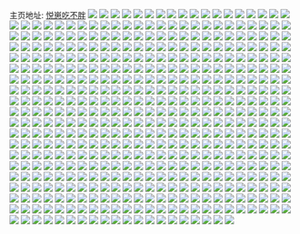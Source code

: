 主页地址: [悦崽吃不胖](https://weibo.com/u/7288849704) 
![](https://wx4.sinaimg.cn/mw2000/007XhgM0ly1h9pz3urnb5j30zo1bkn9m.jpg) 
![](https://wx4.sinaimg.cn/mw2000/007XhgM0ly1h9pz3sykd2j30sg0lcdks.jpg) 
![](https://wx4.sinaimg.cn/mw2000/007XhgM0ly1h9pz3tvth6j30zo1bkap4.jpg) 
![](https://wx4.sinaimg.cn/mw2000/007XhgM0ly1h9pz3vgelzj30zo1bkal0.jpg) 
![](https://wx4.sinaimg.cn/mw2000/007XhgM0ly1h9pz3wk4cej31qb2b3x6p.jpg) 
![](https://wx4.sinaimg.cn/mw2000/007XhgM0gy1h9nkhhn1vnj32c03401l1.jpg) 
![](https://wx4.sinaimg.cn/mw2000/007XhgM0gy1h9nkhkyqdcj31kp24nqv5.jpg) 
![](https://wx4.sinaimg.cn/mw2000/007XhgM0gy1h9nkhnbcz5j31kv280hdt.jpg) 
![](https://wx4.sinaimg.cn/mw2000/007XhgM0gy1h9nkh6hd22j31bd1r5b29.jpg) 
![](https://wx4.sinaimg.cn/mw2000/007XhgM0ly1h9mavjjorej30xj18p15u.jpg) 
![](https://wx4.sinaimg.cn/mw2000/007XhgM0ly1h9mavm7lvlj32c0340u0y.jpg) 
![](https://wx4.sinaimg.cn/mw2000/007XhgM0ly1h9mavmuifzj30gg0z4gsj.jpg) 
![](https://wx4.sinaimg.cn/mw2000/007XhgM0ly1h9mavnnr5zj31bk0zo7jh.jpg) 
![](https://wx4.sinaimg.cn/mw2000/007XhgM0ly1h92g6gpwu1j32c0340x6r.jpg) 
![](https://wx4.sinaimg.cn/mw2000/007XhgM0ly1h92c48hyl7j30u013n15k.jpg) 
![](https://wx4.sinaimg.cn/mw2000/007XhgM0ly1h92c46ezb4j30u0140qbr.jpg) 
![](https://wx4.sinaimg.cn/mw2000/007XhgM0ly1h92c4adfeaj30u013zwny.jpg) 
![](https://wx4.sinaimg.cn/mw2000/007XhgM0ly1h8ukuqy5itj30zo1bktlo.jpg) 
![](https://wx4.sinaimg.cn/mw2000/007XhgM0ly1h8ukuwhyhtj31vn2i7npe.jpg) 
![](https://wx4.sinaimg.cn/mw2000/007XhgM0ly1h8ukusqmzgj30zo1bkh2z.jpg) 
![](https://wx4.sinaimg.cn/mw2000/007XhgM0ly1h8ukuwu5h8j30k00zktfd.jpg) 
![](https://wx4.sinaimg.cn/mw2000/007XhgM0ly1h8ukuusnh8j32c0340e83.jpg) 
![](https://wx4.sinaimg.cn/mw2000/007XhgM0ly1h8ukurrrkjj30u01401at.jpg) 
![](https://wx4.sinaimg.cn/mw2000/007XhgM0ly1h8ukurbq04j30jb0ysqbz.jpg) 
![](https://wx4.sinaimg.cn/mw2000/007XhgM0ly1h8ukusbo44j30k00zkjyd.jpg) 
![](https://wx4.sinaimg.cn/mw2000/007XhgM0ly1h8ukuzfqk6j30k00zkdmj.jpg) 
![](https://wx4.sinaimg.cn/mw2000/007XhgM0ly1h8s4lukygqj30u01sxk29.jpg) 
![](https://wx4.sinaimg.cn/mw2000/007XhgM0ly1h8iq40uulpj30u00zeq9h.jpg) 
![](https://wx4.sinaimg.cn/mw2000/007XhgM0ly1h8iq42y7pcj30u0140ai7.jpg) 
![](https://wx4.sinaimg.cn/mw2000/007XhgM0ly1h8iq41zjuoj30u0140tfh.jpg) 
![](https://wx4.sinaimg.cn/mw2000/007XhgM0ly1h8iq418cyyj30u016qah5.jpg) 
![](https://wx4.sinaimg.cn/mw2000/007XhgM0ly1h8iq43kwf1j30u0140ah3.jpg) 
![](https://wx4.sinaimg.cn/mw2000/007XhgM0ly1h8iq44nakkj31400u0gua.jpg) 
![](https://wx4.sinaimg.cn/mw2000/007XhgM0ly1h8flhp1ev3j30u0140why.jpg) 
![](https://wx4.sinaimg.cn/mw2000/007XhgM0ly1h86c5cmqc9j32c02c01kz.jpg) 
![](https://wx4.sinaimg.cn/mw2000/007XhgM0ly1h86c2cklx8j32c02c0hdu.jpg) 
![](https://wx4.sinaimg.cn/mw2000/007XhgM0ly1h86c5ekpsuj32c02c0kjm.jpg) 
![](https://wx4.sinaimg.cn/mw2000/007XhgM0ly1h86c5ih27xj32up251e83.jpg) 
![](https://wx4.sinaimg.cn/mw2000/007XhgM0ly1h86c5g0wwfj31hi1zce81.jpg) 
![](https://wx4.sinaimg.cn/mw2000/007XhgM0ly1h86c5bc0vzj32c0340hdt.jpg) 
![](https://wx4.sinaimg.cn/mw2000/007XhgM0ly1h7v8xuqmwsj31ak1pzh92.jpg) 
![](https://wx4.sinaimg.cn/mw2000/007XhgM0ly1h7v8xu0z79j30zo256qv5.jpg) 
![](https://wx4.sinaimg.cn/mw2000/007XhgM0ly1h7v8xwb1u9j31jq22bkjl.jpg) 
![](https://wx4.sinaimg.cn/mw2000/007XhgM0ly1h7t8b8vqcaj30u00u0q89.jpg) 
![](https://wx4.sinaimg.cn/mw2000/007XhgM0ly1h7t8b97rnij30u00u0n2k.jpg) 
![](https://wx4.sinaimg.cn/mw2000/007XhgM0ly1h7s6tx1g8nj30zo1bbk4v.jpg) 
![](https://wx4.sinaimg.cn/mw2000/007XhgM0ly1h7s6u0htkfj31hi1zc4qp.jpg) 
![](https://wx4.sinaimg.cn/mw2000/007XhgM0ly1h7ostj3uq6j32be339hdv.jpg) 
![](https://wx4.sinaimg.cn/mw2000/007XhgM0ly1h7ostcum4aj32a335s4qs.jpg) 
![](https://wx4.sinaimg.cn/mw2000/007XhgM0ly1h7ost9kd30j32c032thdv.jpg) 
![](https://wx4.sinaimg.cn/mw2000/007XhgM0ly1h7ostmuz6sj30zo256e81.jpg) 
![](https://wx4.sinaimg.cn/mw2000/007XhgM0ly1h7ostg78fkj32c0351kjo.jpg) 
![](https://wx4.sinaimg.cn/mw2000/007XhgM0ly1h7ostp8m0lj324c2uwkjm.jpg) 
![](https://wx4.sinaimg.cn/mw2000/007XhgM0ly1h7ostqy6tqj31gh1xyb29.jpg) 
![](https://wx4.sinaimg.cn/mw2000/007XhgM0ly1h7ostrsxmfj31bk0zodtf.jpg) 
![](https://wx4.sinaimg.cn/mw2000/007XhgM0ly1h7gnhvr9exj30u0140jsb.jpg) 
![](https://wx4.sinaimg.cn/mw2000/007XhgM0ly1h7gnhvkszej30u01400z7.jpg) 
![](https://wx4.sinaimg.cn/mw2000/007XhgM0ly1h7gnhxd6n8j30u0140tbo.jpg) 
![](https://wx4.sinaimg.cn/mw2000/007XhgM0ly1h7gnhwf8noj30u0140wnu.jpg) 
![](https://wx4.sinaimg.cn/mw2000/007XhgM0ly1h7gnhvyuvpj30u0140q4m.jpg) 
![](https://wx4.sinaimg.cn/mw2000/007XhgM0ly1h7gnhwo300j30u0140gvf.jpg) 
![](https://wx4.sinaimg.cn/mw2000/007XhgM0ly1h7gnhvcl47j315g0u0wke.jpg) 
![](https://wx4.sinaimg.cn/mw2000/007XhgM0ly1h7ayod4uwvj32c0351gyl.jpg) 
![](https://wx4.sinaimg.cn/mw2000/007XhgM0ly1h7ayo6uaq1j31oc1pxhdu.jpg) 
![](https://wx4.sinaimg.cn/mw2000/007XhgM0ly1h7ayo9lj8yj32442thjw9.jpg) 
![](https://wx4.sinaimg.cn/mw2000/007XhgM0ly1h75e4j5723j30u0140jsi.jpg) 
![](https://wx4.sinaimg.cn/mw2000/007XhgM0ly1h75e4jdexwj30u014vgr5.jpg) 
![](https://wx4.sinaimg.cn/mw2000/007XhgM0ly1h75e4ipcaij30u014079i.jpg) 
![](https://wx4.sinaimg.cn/mw2000/007XhgM0ly1h75e4iy6pej30u0168myp.jpg) 
![](https://wx4.sinaimg.cn/mw2000/007XhgM0ly1h7301w21zyj31400u047k.jpg) 
![](https://wx4.sinaimg.cn/mw2000/007XhgM0ly1h7301w8rc2j30u0140guy.jpg) 
![](https://wx4.sinaimg.cn/mw2000/007XhgM0ly1h7302fexb2j30u0140k0q.jpg) 
![](https://wx4.sinaimg.cn/mw2000/007XhgM0ly1h7302ggn4wj30u00u0wkx.jpg) 
![](https://wx4.sinaimg.cn/mw2000/007XhgM0ly1h7302g8tsdj30u00u0q5v.jpg) 
![](https://wx4.sinaimg.cn/mw2000/007XhgM0ly1h6y8qw4qnuj30u018ygtj.jpg) 
![](https://wx4.sinaimg.cn/mw2000/007XhgM0ly1h6y8qwh619j30u00u0wls.jpg) 
![](https://wx4.sinaimg.cn/mw2000/007XhgM0ly1h6y8qwb7isj30u0140do8.jpg) 
![](https://wx4.sinaimg.cn/mw2000/007XhgM0ly1h6y8y13ltbj30u0140go3.jpg) 
![](https://wx4.sinaimg.cn/mw2000/007XhgM0ly1h6vynoki15j315o1q6jth.jpg) 
![](https://wx4.sinaimg.cn/mw2000/007XhgM0ly1h6tmnzxgqrj32ag2hre82.jpg) 
![](https://wx4.sinaimg.cn/mw2000/007XhgM0ly1h6tmepc1yfj30iu0iujuq.jpg) 
![](https://wx4.sinaimg.cn/mw2000/007XhgM0ly1h6tmeovpamj30n00n0wjs.jpg) 
![](https://wx4.sinaimg.cn/mw2000/007XhgM0ly1h6tmev7ekij32c02c04qq.jpg) 
![](https://wx4.sinaimg.cn/mw2000/007XhgM0ly1h6tmii3lzyj30zo2567wi.jpg) 
![](https://wx4.sinaimg.cn/mw2000/007XhgM0ly1h6tmhts7f4j325r3170yz.jpg) 
![](https://wx4.sinaimg.cn/mw2000/007XhgM0ly1h6pmif2njbj30u0140n5v.jpg) 
![](https://wx4.sinaimg.cn/mw2000/007XhgM0ly1h6pmiev2wsj30u0152gub.jpg) 
![](https://wx4.sinaimg.cn/mw2000/007XhgM0ly1h6oht1zendj30u01400ve.jpg) 
![](https://wx4.sinaimg.cn/mw2000/007XhgM0ly1h6buo5q88aj30u0140ady.jpg) 
![](https://wx4.sinaimg.cn/mw2000/007XhgM0ly1h6buo8h1oij30u01sx12l.jpg) 
![](https://wx4.sinaimg.cn/mw2000/007XhgM0ly1h65evplzfvj31400u0woa.jpg) 
![](https://wx4.sinaimg.cn/mw2000/007XhgM0ly1h660m81bkkj32bb33we37.jpg) 
![](https://wx4.sinaimg.cn/mw2000/007XhgM0ly1h65evnasffj30u0141ado.jpg) 
![](https://wx4.sinaimg.cn/mw2000/007XhgM0ly1h65evnljk8j30u00u0abs.jpg) 
![](https://wx4.sinaimg.cn/mw2000/007XhgM0ly1h65evm1cqrj30u014xjzw.jpg) 
![](https://wx4.sinaimg.cn/mw2000/007XhgM0ly1h65ew7z2g8j30u013encd.jpg) 
![](https://wx4.sinaimg.cn/mw2000/007XhgM0ly1h65ew7bx7cj30u0141gsx.jpg) 
![](https://wx4.sinaimg.cn/mw2000/007XhgM0ly1h65evp8sf3j31400u0gva.jpg) 
![](https://wx4.sinaimg.cn/mw2000/007XhgM0ly1h65evo1uugj30u0140q4v.jpg) 
![](https://wx4.sinaimg.cn/mw2000/007XhgM0ly1h65evmk9nsj30u0140dhf.jpg) 
![](https://wx4.sinaimg.cn/mw2000/007XhgM0ly1h65evockywj30u0140qa7.jpg) 
![](https://wx4.sinaimg.cn/mw2000/007XhgM0ly1h65evlmbhsj30u014079b.jpg) 
![](https://wx4.sinaimg.cn/mw2000/007XhgM0ly1h5w8f34bdpj30zo1bkkb5.jpg) 
![](https://wx4.sinaimg.cn/mw2000/007XhgM0ly1h5mcueqdu2j31v42hib29.jpg) 
![](https://wx4.sinaimg.cn/mw2000/007XhgM0ly1h5mcuc1io4j30xc15ok4m.jpg) 
![](https://wx4.sinaimg.cn/mw2000/007XhgM0ly1h5mcugk4blj31zc2n41kx.jpg) 
![](https://wx4.sinaimg.cn/mw2000/007XhgM0ly1h5gjmx9twnj30yf18w4os.jpg) 
![](https://wx4.sinaimg.cn/mw2000/007XhgM0ly1h5gjn07fkhj30zo1bkww9.jpg) 
![](https://wx4.sinaimg.cn/mw2000/007XhgM0ly1h5gjnka1phj30zo1bk7sl.jpg) 
![](https://wx4.sinaimg.cn/mw2000/007XhgM0ly1h5gjmy6ewjj30xb1bktpq.jpg) 
![](https://wx4.sinaimg.cn/mw2000/007XhgM0ly1h5gjmytwnyj31bk0z74g3.jpg) 
![](https://wx4.sinaimg.cn/mw2000/007XhgM0ly1h5gjmwco8oj30yy1b5to5.jpg) 
![](https://wx4.sinaimg.cn/mw2000/007XhgM0ly1h5gjn2i2p4j32c02c0b2b.jpg) 
![](https://wx4.sinaimg.cn/mw2000/007XhgM0ly1h5gjmzivsfj30zn1ayk9b.jpg) 
![](https://wx4.sinaimg.cn/mw2000/007XhgM0ly1h57ukpkktxj31b10zaqkk.jpg) 
![](https://wx4.sinaimg.cn/mw2000/007XhgM0ly1h57ukf4d06j30zo1bk4jh.jpg) 
![](https://wx4.sinaimg.cn/mw2000/007XhgM0ly1h57ukthcndj31bk0zodwv.jpg) 
![](https://wx4.sinaimg.cn/mw2000/007XhgM0ly1h57ulekccpj30zg0zg0w5.jpg) 
![](https://wx4.sinaimg.cn/mw2000/007XhgM0ly1h57ulzwfm1j32lk1zce81.jpg) 
![](https://wx4.sinaimg.cn/mw2000/007XhgM0ly1h57ulsjpz8j31bk0zoarv.jpg) 
![](https://wx4.sinaimg.cn/mw2000/007XhgM0ly1h56nlraqi4j31bk0zoap9.jpg) 
![](https://wx4.sinaimg.cn/mw2000/007XhgM0ly1h56nlsoh7zj30zo1bkdze.jpg) 
![](https://wx4.sinaimg.cn/mw2000/007XhgM0ly1h54eekjnvsj30zo1bk7t4.jpg) 
![](https://wx4.sinaimg.cn/mw2000/007XhgM0ly1h4xee5bdpsj31mm25ye81.jpg) 
![](https://wx4.sinaimg.cn/mw2000/007XhgM0ly1h4xee9efgdj32c0340x6u.jpg) 
![](https://wx4.sinaimg.cn/mw2000/007XhgM0ly1h4xeebjuwyj30s611sk3d.jpg) 
![](https://wx4.sinaimg.cn/mw2000/007XhgM0ly1h4xee3lfc2j32c0340nph.jpg) 
![](https://wx4.sinaimg.cn/mw2000/007XhgM0ly1h4xeeafh4kj31ey1vyk8p.jpg) 
![](https://wx4.sinaimg.cn/mw2000/007XhgM0ly1h4xeeewf1gj324c2tshdy.jpg) 
![](https://wx4.sinaimg.cn/mw2000/007XhgM0ly1h4v7sxgpwhj30u014079a.jpg) 
![](https://wx4.sinaimg.cn/mw2000/007XhgM0ly1h4v7szyq68j30u00u0agk.jpg) 
![](https://wx4.sinaimg.cn/mw2000/007XhgM0ly1h4v7sy77k9j30u0140wk7.jpg) 
![](https://wx4.sinaimg.cn/mw2000/007XhgM0ly1h4qh0nsvkrj323x2u71ky.jpg) 
![](https://wx4.sinaimg.cn/mw2000/007XhgM0ly1h4p4s7nr0ej33402c01l1.jpg) 
![](https://wx4.sinaimg.cn/mw2000/007XhgM0ly1h4p4rybchwj32c02c0hdv.jpg) 
![](https://wx4.sinaimg.cn/mw2000/007XhgM0ly1h4p4ru4cglj3279279e82.jpg) 
![](https://wx4.sinaimg.cn/mw2000/007XhgM0ly1h4p4s2wyy4j31zc2n4kjn.jpg) 
![](https://wx4.sinaimg.cn/mw2000/007XhgM0ly1h4p4rvyn77j32c03401ky.jpg) 
![](https://wx4.sinaimg.cn/mw2000/007XhgM0ly1h4p4rqm31lj30ye1avb03.jpg) 
![](https://wx4.sinaimg.cn/mw2000/007XhgM0ly1h4p4s3yhjuj30zo1bjarp.jpg) 
![](https://wx4.sinaimg.cn/mw2000/007XhgM0ly1h4p4s0fbf0j32c0340qv6.jpg) 
![](https://wx4.sinaimg.cn/mw2000/007XhgM0ly1h4mocjokmfj31400u0gtx.jpg) 
![](https://wx4.sinaimg.cn/mw2000/007XhgM0ly1h4mocknu8vj31400u0ajp.jpg) 
![](https://wx4.sinaimg.cn/mw2000/007XhgM0ly1h4ifkrf5o7j31900u0tif.jpg) 
![](https://wx4.sinaimg.cn/mw2000/007XhgM0ly1h4ifkqbo8mj31hc0u0h3e.jpg) 
![](https://wx4.sinaimg.cn/mw2000/007XhgM0ly1h4ifksp26kj31hc0u0ttd.jpg) 
![](https://wx4.sinaimg.cn/mw2000/007XhgM0ly1h4ifkpqwqrj30u00u0wlt.jpg) 
![](https://wx4.sinaimg.cn/mw2000/007XhgM0ly1h4ifktlad4j31hc0u0wql.jpg) 
![](https://wx4.sinaimg.cn/mw2000/007XhgM0ly1h4ifkp7ttkj31hc0u0tko.jpg) 
![](https://wx4.sinaimg.cn/mw2000/007XhgM0ly1h4ifkv1dkqj31hc0u0n79.jpg) 
![](https://wx4.sinaimg.cn/mw2000/007XhgM0ly1h4ifldnw3gj31hc0u0tkr.jpg) 
![](https://wx4.sinaimg.cn/mw2000/007XhgM0ly1h4ifku8ewij31hc0u0153.jpg) 
![](https://wx4.sinaimg.cn/mw2000/007XhgM0ly1h4drvb46c6j33341qinpg.jpg) 
![](https://wx4.sinaimg.cn/mw2000/007XhgM0ly1h4drvgpmhqj33341qib2d.jpg) 
![](https://wx4.sinaimg.cn/mw2000/007XhgM0ly1h4drvhhu0gj30v91awaiu.jpg) 
![](https://wx4.sinaimg.cn/mw2000/007XhgM0ly1h4bc79k87pj30u013x10m.jpg) 
![](https://wx4.sinaimg.cn/mw2000/007XhgM0ly1h498hnnwz1j30u013kgt8.jpg) 
![](https://wx4.sinaimg.cn/mw2000/007XhgM0ly1h45aqmv8orj31h42264qp.jpg) 
![](https://wx4.sinaimg.cn/mw2000/007XhgM0ly1h440199w5ij31hi1zcqv5.jpg) 
![](https://wx4.sinaimg.cn/mw2000/007XhgM0ly1h3uoksn25pj32c033z1kz.jpg) 
![](https://wx4.sinaimg.cn/mw2000/007XhgM0ly1h3uokmz2gnj32c032mx6r.jpg) 
![](https://wx4.sinaimg.cn/mw2000/007XhgM0ly1h3uokwdsyzj32c0340u0z.jpg) 
![](https://wx4.sinaimg.cn/mw2000/007XhgM0ly1h3uoko7dy9j31ev1wzhab.jpg) 
![](https://wx4.sinaimg.cn/mw2000/007XhgM0ly1h3sk72fhocj31xc2kuqrd.jpg) 
![](https://wx4.sinaimg.cn/mw2000/007XhgM0ly1h3sk7353zlj30zj1a4tvx.jpg) 
![](https://wx4.sinaimg.cn/mw2000/007XhgM0ly1h3m77x6hyxj30zo1bknij.jpg) 
![](https://wx4.sinaimg.cn/mw2000/007XhgM0ly1h3m77w0mowj30yc19onif.jpg) 
![](https://wx4.sinaimg.cn/mw2000/007XhgM0ly1h3m77yvbgvj30zo1bknn8.jpg) 
![](https://wx4.sinaimg.cn/mw2000/007XhgM0ly1h3jf1pigzoj31tp2hwu0y.jpg) 
![](https://wx4.sinaimg.cn/mw2000/007XhgM0ly1h3jg9csupcj32602w1x6s.jpg) 
![](https://wx4.sinaimg.cn/mw2000/007XhgM0ly1h3jf24xx0rj32aq32bhdv.jpg) 
![](https://wx4.sinaimg.cn/mw2000/007XhgM0ly1h3jgaqik5rj33402c0hdx.jpg) 
![](https://wx4.sinaimg.cn/mw2000/007XhgM0ly1h3jgc7qxzxj31321g2qlw.jpg) 
![](https://wx4.sinaimg.cn/mw2000/007XhgM0ly1h3jg8j69koj33402c0b2f.jpg) 
![](https://wx4.sinaimg.cn/mw2000/007XhgM0ly1h3jgbubniwj32bo3401ky.jpg) 
![](https://wx4.sinaimg.cn/mw2000/007XhgM0ly1h3jgblt25nj323l2sskjm.jpg) 
![](https://wx4.sinaimg.cn/mw2000/007XhgM0ly1h3jgc0ppeij32bq33zhdu.jpg) 
![](https://wx4.sinaimg.cn/mw2000/007XhgM0ly1h3jgax8n2aj30zo256tvu.jpg) 
![](https://wx4.sinaimg.cn/mw2000/007XhgM0ly1h3g7b1ew48j30u00tswo7.jpg) 
![](https://wx4.sinaimg.cn/mw2000/007XhgM0ly1h3fv99s3pcj30x018c4qp.jpg) 
![](https://wx4.sinaimg.cn/mw2000/007XhgM0ly1h3fv9bry7zj30yv1aiwzq.jpg) 
![](https://wx4.sinaimg.cn/mw2000/007XhgM0ly1h3fva538kxj30yi1a0qjo.jpg) 
![](https://wx4.sinaimg.cn/mw2000/007XhgM0ly1h3drzokvvkj30zo1ap1kx.jpg) 
![](https://wx4.sinaimg.cn/mw2000/007XhgM0ly1h3chyqz1t3j31ur2h0npe.jpg) 
![](https://wx4.sinaimg.cn/mw2000/007XhgM0ly1h3ci0dy6buj30vm15vgx5.jpg) 
![](https://wx4.sinaimg.cn/mw2000/007XhgM0ly1h3ci0at1uoj32gp2cax6q.jpg) 
![](https://wx4.sinaimg.cn/mw2000/007XhgM0ly1h3chzgeh44j32c03407wj.jpg) 
![](https://wx4.sinaimg.cn/mw2000/007XhgM0ly1h3chzmq2d0j30zo1bktvm.jpg) 
![](https://wx4.sinaimg.cn/mw2000/007XhgM0ly1h3chyyo4r8j30zk1beq9y.jpg) 
![](https://wx4.sinaimg.cn/mw2000/007XhgM0ly1h3chz8icqfj323k24qnpd.jpg) 
![](https://wx4.sinaimg.cn/mw2000/007XhgM0ly1h3chyxwdwkj31uh26cx6p.jpg) 
![](https://wx4.sinaimg.cn/mw2000/007XhgM0ly1h3chzvjn4sj31ma26de82.jpg) 
![](https://wx4.sinaimg.cn/mw2000/007XhgM0ly1h3chyh21dcj30vg180ap7.jpg) 
![](https://wx4.sinaimg.cn/mw2000/007XhgM0ly1h3chz4f0ivj31hc1z4e81.jpg) 
![](https://wx4.sinaimg.cn/mw2000/007XhgM0ly1h3ci0ltie3j31a70y8ndv.jpg) 
![](https://wx4.sinaimg.cn/mw2000/007XhgM0ly1h3ci13u29fj31gt1yx1kx.jpg) 
![](https://wx4.sinaimg.cn/mw2000/007XhgM0ly1h3bdz23z1cj31s92g0e81.jpg) 
![](https://wx4.sinaimg.cn/mw2000/007XhgM0ly1h37k4f9by1j33402c0npi.jpg) 
![](https://wx4.sinaimg.cn/mw2000/007XhgM0ly1h337xhkybcj30zo1bkat0.jpg) 
![](https://wx4.sinaimg.cn/mw2000/007XhgM0ly1h2xyv4kgkoj30zo0zogso.jpg) 
![](https://wx4.sinaimg.cn/mw2000/007XhgM0ly1h2xyv42bxcj30zo1bknnr.jpg) 
![](https://wx4.sinaimg.cn/mw2000/007XhgM0ly1h2xyv52s0aj30r6106qfk.jpg) 
![](https://wx4.sinaimg.cn/mw2000/007XhgM0ly1h2xyv5qa4dj316m1kwgyv.jpg) 
![](https://wx4.sinaimg.cn/mw2000/007XhgM0ly1h2vfuy1pvzj31sc2dsu0x.jpg) 
![](https://wx4.sinaimg.cn/mw2000/007XhgM0ly1h2vfuyt9vbj30zo256wma.jpg) 
![](https://wx4.sinaimg.cn/mw2000/007XhgM0ly1h2q58tqvymj33402c0u12.jpg) 
![](https://wx4.sinaimg.cn/mw2000/007XhgM0ly1h2q58piztij32c0340kjo.jpg) 
![](https://wx4.sinaimg.cn/mw2000/007XhgM0ly1h2nj5dtuy0j327f2zr1kz.jpg) 
![](https://wx4.sinaimg.cn/mw2000/007XhgM0ly1h2nj5gap0wj327633zx6s.jpg) 
![](https://wx4.sinaimg.cn/mw2000/007XhgM0ly1h2nj5ceg2gj31gb2ejb29.jpg) 
![](https://wx4.sinaimg.cn/mw2000/007XhgM0ly1h2hocpwfjuj31111jh7mj.jpg) 
![](https://wx4.sinaimg.cn/mw2000/007XhgM0ly1h2hocqkrmrj30ww1z219b.jpg) 
![](https://wx4.sinaimg.cn/mw2000/007XhgM0ly1h2hocrvv67j31zc2n4npd.jpg) 
![](https://wx4.sinaimg.cn/mw2000/007XhgM0ly1h2hocoy48hj31u42hee81.jpg) 
![](https://wx4.sinaimg.cn/mw2000/007XhgM0ly1h2eq8xxxe5j30zo256qv6.jpg) 
![](https://wx4.sinaimg.cn/mw2000/007XhgM0ly1h299i9k38pj30zo256b29.jpg) 
![](https://wx4.sinaimg.cn/mw2000/007XhgM0ly1h299iask50j30zo256e81.jpg) 
![](https://wx4.sinaimg.cn/mw2000/007XhgM0ly1h1zatch6b6j31z62mwkjn.jpg) 
![](https://wx4.sinaimg.cn/mw2000/007XhgM0ly1h1zatk4g30j32c03404qs.jpg) 
![](https://wx4.sinaimg.cn/mw2000/007XhgM0ly1h1zatf8l7jj32c0340b2c.jpg) 
![](https://wx4.sinaimg.cn/mw2000/007XhgM0ly1h1zatkzyapj31830vz7ht.jpg) 
![](https://wx4.sinaimg.cn/mw2000/007XhgM0ly1h1zat99dw9j32c03404qs.jpg) 
![](https://wx4.sinaimg.cn/mw2000/007XhgM0ly1h1zata3kjcj31bk0zoat5.jpg) 
![](https://wx4.sinaimg.cn/mw2000/007XhgM0ly1h1zatijjiuj328h2zbb2d.jpg) 
![](https://wx4.sinaimg.cn/mw2000/007XhgM0ly1h1zatm2r33j31gv1gve81.jpg) 
![](https://wx4.sinaimg.cn/mw2000/007XhgM0ly1h1zasfuss5j30z01bk4f1.jpg) 
![](https://wx4.sinaimg.cn/mw2000/007XhgM0ly1h1yrh5fjs8j30jk0yvdms.jpg) 
![](https://wx4.sinaimg.cn/mw2000/007XhgM0ly1h1uf209vzjj31qr2ji7wj.jpg) 
![](https://wx4.sinaimg.cn/mw2000/007XhgM0ly1h1sc2cn1iwj31901o07nd.jpg) 
![](https://wx4.sinaimg.cn/mw2000/007XhgM0ly1h1r22ji4zej31kw1kwnp5.jpg) 
![](https://wx4.sinaimg.cn/mw2000/007XhgM0ly1h1r22ii2czj31kw1kw4qp.jpg) 
![](https://wx4.sinaimg.cn/mw2000/007XhgM0ly1h140tuump2j30zo1bkatw.jpg) 
![](https://wx4.sinaimg.cn/mw2000/007XhgM0ly1h140u2tu6zj30zo1bkneg.jpg) 
![](https://wx4.sinaimg.cn/mw2000/007XhgM0ly1h140tq71ibj30zo1b3nex.jpg) 
![](https://wx4.sinaimg.cn/mw2000/007XhgM0ly1h140trdvl3j30uj149h12.jpg) 
![](https://wx4.sinaimg.cn/mw2000/007XhgM0ly1h140tzkm4mj315o1os4qp.jpg) 
![](https://wx4.sinaimg.cn/mw2000/007XhgM0ly1h140u57eapj30zo0zoqg5.jpg) 
![](https://wx4.sinaimg.cn/mw2000/007XhgM0ly1h0wtbd7bzgj315o1qix6p.jpg) 
![](https://wx4.sinaimg.cn/mw2000/007XhgM0ly1h0wtbalw3xj31x42mg7wl.jpg) 
![](https://wx4.sinaimg.cn/mw2000/007XhgM0ly1h0wtbisdjej31sg1sgx6q.jpg) 
![](https://wx4.sinaimg.cn/mw2000/007XhgM0ly1h0wtbevrjjj32c02c0npf.jpg) 
![](https://wx4.sinaimg.cn/mw2000/007XhgM0ly1h0q3bpqahfj30xc3nzkjl.jpg) 
![](https://wx4.sinaimg.cn/mw2000/007XhgM0ly1h0q3br7l9nj30xc3b9qv5.jpg) 
![](https://wx4.sinaimg.cn/mw2000/007XhgM0ly1h0q3bskalbj30xc334qv5.jpg) 
![](https://wx4.sinaimg.cn/mw2000/007XhgM0ly1h0q3bu78e8j30xc3344qq.jpg) 
![](https://wx4.sinaimg.cn/mw2000/007XhgM0ly1h0q3bzvy3kj31o0280u0y.jpg) 
![](https://wx4.sinaimg.cn/mw2000/007XhgM0ly1h0q3beepflj30xc3pce82.jpg) 
![](https://wx4.sinaimg.cn/mw2000/007XhgM0ly1h0q3bvnzeej31g82444qq.jpg) 
![](https://wx4.sinaimg.cn/mw2000/007XhgM0ly1h0q3byjbi5j30ym19p1kx.jpg) 
![](https://wx4.sinaimg.cn/mw2000/007XhgM0ly1h0q3bxeohij31o0280qv5.jpg) 
![](https://wx4.sinaimg.cn/mw2000/007XhgM0ly1h0q17hfkazj30oo0oo0tb.jpg) 
![](https://wx4.sinaimg.cn/mw2000/007XhgM0ly1h0q17c84f1j30u00u0afc.jpg) 
![](https://wx4.sinaimg.cn/mw2000/007XhgM0ly1h0q17bli92j30u00u0n2t.jpg) 
![](https://wx4.sinaimg.cn/mw2000/007XhgM0ly1h0q1798c8yj30u0140163.jpg) 
![](https://wx4.sinaimg.cn/mw2000/007XhgM0ly1h0q17a939xj30u0140k4s.jpg) 
![](https://wx4.sinaimg.cn/mw2000/007XhgM0ly1h08oyh5ws1j30u03ay4mk.jpg) 
![](https://wx4.sinaimg.cn/mw2000/007XhgM0ly1h08oyg6dkqj30u03s24qp.jpg) 
![](https://wx4.sinaimg.cn/mw2000/007XhgM0ly1h08oyihcq4j30u03frkem.jpg) 
![](https://wx4.sinaimg.cn/mw2000/007XhgM0ly1h08oynge9gj30u01sx47b.jpg) 
![](https://wx4.sinaimg.cn/mw2000/007XhgM0ly1h08oyo2ceoj30u014946d.jpg) 
![](https://wx4.sinaimg.cn/mw2000/007XhgM0ly1h08oyjdkh0j30u01407fj.jpg) 
![](https://wx4.sinaimg.cn/mw2000/007XhgM0ly1h01s13z9v4j30u01a8n6a.jpg) 
![](https://wx4.sinaimg.cn/mw2000/007XhgM0ly1h00mrve04vj30u00u07ax.jpg) 
![](https://wx4.sinaimg.cn/mw2000/007XhgM0ly1h00mrut6h0j31400u0qcr.jpg) 
![](https://wx4.sinaimg.cn/mw2000/007XhgM0ly1h00mrw189pj30u014013f.jpg) 
![](https://wx4.sinaimg.cn/mw2000/007XhgM0ly1gztbn376c9j31400u0wi2.jpg) 
![](https://wx4.sinaimg.cn/mw2000/007XhgM0ly1gzq9m2sphjj31400u0doh.jpg) 
![](https://wx4.sinaimg.cn/mw2000/007XhgM0ly1gzq9m29yjaj30u0140dm7.jpg) 
![](https://wx4.sinaimg.cn/mw2000/007XhgM0ly1gzq9m3orqzj30rs0rs0x2.jpg) 
![](https://wx4.sinaimg.cn/mw2000/007XhgM0ly1gzq9mx8y6kj30u0140gt2.jpg) 
![](https://wx4.sinaimg.cn/mw2000/007XhgM0ly1gzq9mwmxl5j30u00u0dn4.jpg) 
![](https://wx4.sinaimg.cn/mw2000/007XhgM0ly1gzq9m3dnbtj30u0140akw.jpg) 
![](https://wx4.sinaimg.cn/mw2000/007XhgM0ly1gze147m38fj31o027y4qq.jpg) 
![](https://wx4.sinaimg.cn/mw2000/007XhgM0ly1gzcxfnccu2j31f41yc4qp.jpg) 
![](https://wx4.sinaimg.cn/mw2000/007XhgM0ly1gzcxfp3vk2j31o027z7wi.jpg) 
![](https://wx4.sinaimg.cn/mw2000/007XhgM0ly1gzcw6vbz0oj31o0280hdt.jpg) 
![](https://wx4.sinaimg.cn/mw2000/007XhgM0ly1gz4bnjzi7aj31go1y77wh.jpg) 
![](https://wx4.sinaimg.cn/mw2000/007XhgM0ly1gz4bniudetj31o027z1ky.jpg) 
![](https://wx4.sinaimg.cn/mw2000/007XhgM0ly1gz4bnl4f5kj31ko23mkjl.jpg) 
![](https://wx4.sinaimg.cn/mw2000/007XhgM0ly1gz4bnm3emjj31kn263u0x.jpg) 
![](https://wx4.sinaimg.cn/mw2000/007XhgM0ly1gyy74lcuv5j30u00u0jyf.jpg) 
![](https://wx4.sinaimg.cn/mw2000/007XhgM0ly1gytt2ifg8cj32c03407wl.jpg) 
![](https://wx4.sinaimg.cn/mw2000/007XhgM0ly1gylaa59q4ij31rn2bp7wk.jpg) 
![](https://wx4.sinaimg.cn/mw2000/007XhgM0ly1gyjd6c91uhj31jj21xu0x.jpg) 
![](https://wx4.sinaimg.cn/mw2000/007XhgM0ly1gyi9y5jsunj31sc2drnpe.jpg) 
![](https://wx4.sinaimg.cn/mw2000/007XhgM0ly1gyi9yhlpagj31pe29d7wi.jpg) 
![](https://wx4.sinaimg.cn/mw2000/007XhgM0ly1gyi9zxcytfj31rn2dt4qq.jpg) 
![](https://wx4.sinaimg.cn/mw2000/007XhgM0ly1gy4wz5f8ioj30sg163e2x.jpg) 
![](https://wx4.sinaimg.cn/mw2000/007XhgM0ly1gxziml7ijij32y627mhdv.jpg) 
![](https://wx4.sinaimg.cn/mw2000/007XhgM0ly1gxzip1dh6aj32by340qvc.jpg) 
![](https://wx4.sinaimg.cn/mw2000/007XhgM0ly1gxzin1clsoj326g2qou0z.jpg) 
![](https://wx4.sinaimg.cn/mw2000/007XhgM0ly1gxzim7p53bj31pu27ne82.jpg) 
![](https://wx4.sinaimg.cn/mw2000/007XhgM0ly1gxzip7gz4mj30n01dsap1.jpg) 
![](https://wx4.sinaimg.cn/mw2000/007XhgM0ly1gxx0rw1yh3j322w1ppqv5.jpg) 
![](https://wx4.sinaimg.cn/mw2000/007XhgM0ly1gxx0ra1zlwj31sc2dr1ky.jpg) 
![](https://wx4.sinaimg.cn/mw2000/007XhgM0ly1gxx0qmy1b5j31sc2ds4qr.jpg) 
![](https://wx4.sinaimg.cn/mw2000/007XhgM0ly1gxx0r2rwrcj31ig20m7wh.jpg) 
![](https://wx4.sinaimg.cn/mw2000/007XhgM0ly1gxx0rh3os5j31g71ze4qq.jpg) 
![](https://wx4.sinaimg.cn/mw2000/007XhgM0ly1gxx0qx9axij31d61u8b29.jpg) 
![](https://wx4.sinaimg.cn/mw2000/007XhgM0ly1gxx0ry05eoj30n01ds17n.jpg) 
![](https://wx4.sinaimg.cn/mw2000/007XhgM0ly1gxx0rr43cmj31l627dnpd.jpg) 
![](https://wx4.sinaimg.cn/mw2000/007XhgM0ly1gxx0s4t8k6j31sc2ds4qq.jpg) 
![](https://wx4.sinaimg.cn/mw2000/007XhgM0ly1gxpqf1h1qlj329z319e83.jpg) 
![](https://wx4.sinaimg.cn/mw2000/007XhgM0ly1gxpq9zgjcvj32c033yhdx.jpg) 
![](https://wx4.sinaimg.cn/mw2000/007XhgM0ly1gxpqaemc7ej32c033zkjo.jpg) 
![](https://wx4.sinaimg.cn/mw2000/007XhgM0ly1gxpuwtrmv4j31x42ldhdy.jpg) 
![](https://wx4.sinaimg.cn/mw2000/007XhgM0ly1gxpuwpxu7jj31zm2so1kz.jpg) 
![](https://wx4.sinaimg.cn/mw2000/007XhgM0ly1gxpuwxzkwnj32ae33zx6v.jpg) 
![](https://wx4.sinaimg.cn/mw2000/007XhgM0ly1gxns9zyv1tj316n1lje7q.jpg) 
![](https://wx4.sinaimg.cn/mw2000/007XhgM0ly1gxndo4eblfj30u01t0e82.jpg) 
![](https://wx4.sinaimg.cn/mw2000/007XhgM0ly1gxndo82kbnj30u01or4iv.jpg) 
![](https://wx4.sinaimg.cn/mw2000/007XhgM0ly1gxndoagki1j30u0176dsf.jpg) 
![](https://wx4.sinaimg.cn/mw2000/007XhgM0ly1gxndp5mj43j31sc2ds4qq.jpg) 
![](https://wx4.sinaimg.cn/mw2000/007XhgM0ly1gxne131587j31v52gxhdv.jpg) 
![](https://wx4.sinaimg.cn/mw2000/007XhgM0ly1gxne7rdhdoj32bz33zx6s.jpg) 
![](https://wx4.sinaimg.cn/mw2000/007XhgM0ly1gxne81fllej31sc1scnpe.jpg) 
![](https://wx4.sinaimg.cn/mw2000/007XhgM0ly1gxne7a0on8j30mz0ungxs.jpg) 
![](https://wx4.sinaimg.cn/mw2000/007XhgM0ly1gxne0pk6vpj32c02c01ky.jpg) 
![](https://wx4.sinaimg.cn/mw2000/007XhgM0ly1gxn3pzsa5rj31kq23nqv6.jpg) 
![](https://wx4.sinaimg.cn/mw2000/007XhgM0ly1gxk481zo5pj30u01t0az0.jpg) 
![](https://wx4.sinaimg.cn/mw2000/007XhgM0ly1gxk47xltokj30n01dsk64.jpg) 
![](https://wx4.sinaimg.cn/mw2000/007XhgM0ly1gxk484xzcgj30u01t0ws1.jpg) 
![](https://wx4.sinaimg.cn/mw2000/007XhgM0ly1gxk487e2z5j30u01t0aoa.jpg) 
![](https://wx4.sinaimg.cn/mw2000/007XhgM0ly1gxk47vcr99j30u01t048w.jpg) 
![](https://wx4.sinaimg.cn/mw2000/007XhgM0ly1gxk48aq61oj30u01t017z.jpg) 
![](https://wx4.sinaimg.cn/mw2000/007XhgM0ly1gxj55q2ainj311s1knkd9.jpg) 
![](https://wx4.sinaimg.cn/mw2000/007XhgM0ly1gxgj8xnxvvj31901o0b29.jpg) 
![](https://wx4.sinaimg.cn/mw2000/007XhgM0ly1gxgj90026ij31901o07wh.jpg) 
![](https://wx4.sinaimg.cn/mw2000/007XhgM0ly1gxgj925gasj31901o07wh.jpg) 
![](https://wx4.sinaimg.cn/mw2000/007XhgM0ly1gxcb1dlkmdj32c02c0tv5.jpg) 
![](https://wx4.sinaimg.cn/mw2000/007XhgM0ly1gxcb1h7vl3j32c02c0u0x.jpg) 
![](https://wx4.sinaimg.cn/mw2000/007XhgM0ly1gxcb1o0pgnj32c02c0x6p.jpg) 
![](https://wx4.sinaimg.cn/mw2000/007XhgM0ly1gxcb1vrox9j32c0340e82.jpg) 
![](https://wx4.sinaimg.cn/mw2000/007XhgM0ly1gxcb201ibaj32c02c01ky.jpg) 
![](https://wx4.sinaimg.cn/mw2000/007XhgM0ly1gxcb22zskyj32c02c0npd.jpg) 
![](https://wx4.sinaimg.cn/mw2000/007XhgM0ly1gxcb1bx67kj32ds1sc1ky.jpg) 
![](https://wx4.sinaimg.cn/mw2000/007XhgM0ly1gxcb25ve3nj32c02c0npd.jpg) 
![](https://wx4.sinaimg.cn/mw2000/007XhgM0ly1gxcb2wzkyoj32ds1sc7wi.jpg) 
![](https://wx4.sinaimg.cn/mw2000/007XhgM0ly1gxb257zgmej30so0sntgh.jpg) 
![](https://wx4.sinaimg.cn/mw2000/007XhgM0ly1gx63mz9lwbj31l62diqv5.jpg) 
![](https://wx4.sinaimg.cn/mw2000/007XhgM0ly1gx63n1i2loj30n00uvk1g.jpg) 
![](https://wx4.sinaimg.cn/mw2000/007XhgM0ly1gx63n6lzedj32ds1scnpd.jpg) 
![](https://wx4.sinaimg.cn/mw2000/007XhgM0ly1gx5i5mzga5j32c02c0x6q.jpg) 
![](https://wx4.sinaimg.cn/mw2000/007XhgM0ly1gx5i51gjkfj32c02c0npe.jpg) 
![](https://wx4.sinaimg.cn/mw2000/007XhgM0ly1gx5i5skiigj32c02c0qv6.jpg) 
![](https://wx4.sinaimg.cn/mw2000/007XhgM0ly1gx5i5vqs8wj32c02c0kjl.jpg) 
![](https://wx4.sinaimg.cn/mw2000/007XhgM0ly1gx20iorpm0j31hc0u07fz.jpg) 
![](https://wx4.sinaimg.cn/mw2000/007XhgM0ly1gx0wl7qpgqj31p629lu0x.jpg) 
![](https://wx4.sinaimg.cn/mw2000/007XhgM0ly1gx0wkxpb4rj31bv1ruqv5.jpg) 
![](https://wx4.sinaimg.cn/mw2000/007XhgM0ly1gx0wktsi35j31sc2dshdu.jpg) 
![](https://wx4.sinaimg.cn/mw2000/007XhgM0ly1gx0wltu3g4j32ds1scqv5.jpg) 
![](https://wx4.sinaimg.cn/mw2000/007XhgM0ly1gx0wl370ymj325n31xe82.jpg) 
![](https://wx4.sinaimg.cn/mw2000/007XhgM0ly1gx0wlq0gh3j32ds1sc4qq.jpg) 
![](https://wx4.sinaimg.cn/mw2000/007XhgM0ly1gwz7yssi3zj31sc2ds7wi.jpg) 
![](https://wx4.sinaimg.cn/mw2000/007XhgM0ly1gwz80fwj7ij32bh1mcu0x.jpg) 
![](https://wx4.sinaimg.cn/mw2000/007XhgM0ly1gwz7yxo29ij31sc1scnpd.jpg) 
![](https://wx4.sinaimg.cn/mw2000/007XhgM0ly1gwz7ymr9e7j31qs2a1kjl.jpg) 
![](https://wx4.sinaimg.cn/mw2000/007XhgM0ly1gwz7ypi8zmj31ok282qv5.jpg) 
![](https://wx4.sinaimg.cn/mw2000/007XhgM0ly1gwz80997jgj31sc2cu1ky.jpg) 
![](https://wx4.sinaimg.cn/mw2000/007XhgM0ly1gwz811z5ixj32c02c0u0y.jpg) 
![](https://wx4.sinaimg.cn/mw2000/007XhgM0ly1gwz81jo6pej32c02c07wl.jpg) 
![](https://wx4.sinaimg.cn/mw2000/007XhgM0ly1gwz80pc38zj31zn1znu0x.jpg) 
![](https://wx4.sinaimg.cn/mw2000/007XhgM0ly1gwx8ixu8z5j31zx2nw4qr.jpg) 
![](https://wx4.sinaimg.cn/mw2000/007XhgM0ly1gwx8jd8oc5j31sc2dshdu.jpg) 
![](https://wx4.sinaimg.cn/mw2000/007XhgM0ly1gwx8jiyb7bj322o228qv5.jpg) 
![](https://wx4.sinaimg.cn/mw2000/007XhgM0ly1gwx8jkb6c5j30uo0mj7gh.jpg) 
![](https://wx4.sinaimg.cn/mw2000/007XhgM0ly1gwtvzswmo2j32c02c0kjl.jpg) 
![](https://wx4.sinaimg.cn/mw2000/007XhgM0ly1gwtl04trg7j32c02c0hdv.jpg) 
![](https://wx4.sinaimg.cn/mw2000/007XhgM0ly1gwtl0zjeaej31i920db29.jpg) 
![](https://wx4.sinaimg.cn/mw2000/007XhgM0ly1gwtkzuw42xj31sc2dsx6q.jpg) 
![](https://wx4.sinaimg.cn/mw2000/007XhgM0ly1gwtl0r48aaj32c0340hdu.jpg) 
![](https://wx4.sinaimg.cn/mw2000/007XhgM0ly1gwtl08bzf2j32c0340x6r.jpg) 
![](https://wx4.sinaimg.cn/mw2000/007XhgM0ly1gwtl0o8tfqj32c0340e82.jpg) 
![](https://wx4.sinaimg.cn/mw2000/007XhgM0ly1gwtl0d77jsj31sc2dsx6q.jpg) 
![](https://wx4.sinaimg.cn/mw2000/007XhgM0ly1gwtl0lvbwjj32c02c01l0.jpg) 
![](https://wx4.sinaimg.cn/mw2000/007XhgM0ly1gwtkzwykk5j31381384ch.jpg) 
![](https://wx4.sinaimg.cn/mw2000/007XhgM0ly1gwlyxcavwuj32c0340x6r.jpg) 
![](https://wx4.sinaimg.cn/mw2000/007XhgM0ly1gwlyw5jpabj32c033zu0y.jpg) 
![](https://wx4.sinaimg.cn/mw2000/007XhgM0ly1gwlyxntfz6j31sc2dshdu.jpg) 
![](https://wx4.sinaimg.cn/mw2000/007XhgM0ly1gwlyxql49mj31h21yphdt.jpg) 
![](https://wx4.sinaimg.cn/mw2000/007XhgM0ly1gwlyxtlqd0j31lj24q7wi.jpg) 
![](https://wx4.sinaimg.cn/mw2000/007XhgM0ly1gwlyv4e8boj329n33zu0y.jpg) 
![](https://wx4.sinaimg.cn/mw2000/007XhgM0ly1gwlyxw59moj31sc2drqv6.jpg) 
![](https://wx4.sinaimg.cn/mw2000/007XhgM0ly1gwlyxorzhtj30mz0ungws.jpg) 
![](https://wx4.sinaimg.cn/mw2000/007XhgM0ly1gwlyy0sz8ij31sc2dsx6q.jpg) 
![](https://wx4.sinaimg.cn/mw2000/007XhgM0ly1gwjmobbywpj31sc2dse82.jpg) 
![](https://wx4.sinaimg.cn/mw2000/007XhgM0ly1gwjmozund5j31km23j4qq.jpg) 
![](https://wx4.sinaimg.cn/mw2000/007XhgM0ly1gwjmo03c55j31sc2ds1kz.jpg) 
![](https://wx4.sinaimg.cn/mw2000/007XhgM0ly1gwjmongywvj31sc2drkjm.jpg) 
![](https://wx4.sinaimg.cn/mw2000/007XhgM0ly1gwhd2d0n5yj31sc2dsx6q.jpg) 
![](https://wx4.sinaimg.cn/mw2000/007XhgM0ly1gw6uz5r7h2j30ha0ha0w9.jpg) 
![](https://wx4.sinaimg.cn/mw2000/007XhgM0ly1gw4hgsixk5j31kr2cjhdt.jpg) 
![](https://wx4.sinaimg.cn/mw2000/007XhgM0ly1gvxpd1p1rij319u19udud.jpg) 
![](https://wx4.sinaimg.cn/mw2000/007XhgM0ly1gvibiupcnxj62c0340e8202.jpg) 
![](https://wx4.sinaimg.cn/mw2000/007XhgM0ly1gvhzbl9me0j60u0140doe02.jpg) 
![](https://wx4.sinaimg.cn/mw2000/007XhgM0ly1gvhzbm1z6kj60u017w12902.jpg) 
![](https://wx4.sinaimg.cn/mw2000/007XhgM0ly1gvhzbjuvs4j60u019045g02.jpg) 
![](https://wx4.sinaimg.cn/mw2000/007XhgM0ly1gvhzbmtvpej60u01bjqcx02.jpg) 
![](https://wx4.sinaimg.cn/mw2000/007XhgM0ly1gvafa66okgj62c02c04qr02.jpg) 
![](https://wx4.sinaimg.cn/mw2000/007XhgM0ly1gvafaoajimj63342bc4qs02.jpg) 
![](https://wx4.sinaimg.cn/mw2000/007XhgM0ly1gvafarb8tlj62bc3344qq02.jpg) 
![](https://wx4.sinaimg.cn/mw2000/007XhgM0ly1gvafarrh47j60qo0qowke02.jpg) 
![](https://wx4.sinaimg.cn/mw2000/007XhgM0ly1guwrfv7um0j32c02c0kjm.jpg) 
![](https://wx4.sinaimg.cn/mw2000/007XhgM0ly1guolqgjxhmj61hc1hc17k02.jpg) 
![](https://wx4.sinaimg.cn/mw2000/007XhgM0ly1guolqhxwcqj62c02c0x6p02.jpg) 
![](https://wx4.sinaimg.cn/mw2000/007XhgM0ly1guolqnz1anj62c02c01l002.jpg) 
![](https://wx4.sinaimg.cn/mw2000/007XhgM0ly1guolqj0xbnj61ou1ouhdt02.jpg) 
![](https://wx4.sinaimg.cn/mw2000/007XhgM0ly1guolqr408hj62c02c0u0x02.jpg) 
![](https://wx4.sinaimg.cn/mw2000/007XhgM0ly1guolqu40b7j62c02c07wi02.jpg) 
![](https://wx4.sinaimg.cn/mw2000/007XhgM0ly1guolqzxyfcj62c02c0qv502.jpg) 
![](https://wx4.sinaimg.cn/mw2000/007XhgM0ly1guolr5dczfj62c02c0hdt02.jpg) 
![](https://wx4.sinaimg.cn/mw2000/007XhgM0ly1guolr9a5lcj62c02c0u0x02.jpg) 
![](https://wx4.sinaimg.cn/mw2000/007XhgM0ly1gunhi5spucj31lq28su0x.jpg) 
![](https://wx4.sinaimg.cn/mw2000/007XhgM0ly1guet2wkzhuj622o340u0z02.jpg) 
![](https://wx4.sinaimg.cn/mw2000/007XhgM0ly1gucmlpqwyxj60pz0zutaf02.jpg) 
![](https://wx4.sinaimg.cn/mw2000/007XhgM0ly1gtjwj70dexj60ku0yegnn02.jpg) 
![](https://wx4.sinaimg.cn/mw2000/007XhgM0ly1gt53pcpmyhj32c0340npe.jpg) 
![](https://wx4.sinaimg.cn/mw2000/007XhgM0ly1gt53pf7idwj32c0340b2a.jpg) 
![](https://wx4.sinaimg.cn/mw2000/007XhgM0ly1gt2klh9q91j31sc1scb29.jpg) 
![](https://wx4.sinaimg.cn/mw2000/007XhgM0ly1gt2klk7f56j31sc1sc7wh.jpg) 
![](https://wx4.sinaimg.cn/mw2000/007XhgM0ly1gt1s6dfgqvj318g18g7bv.jpg) 
![](https://wx4.sinaimg.cn/mw2000/007XhgM0gy1gsx4bfc6bij31rm2nf1ky.jpg) 
![](https://wx4.sinaimg.cn/mw2000/007XhgM0gy1gsvyhbipoej31sc2ds1ky.jpg) 
![](https://wx4.sinaimg.cn/mw2000/007XhgM0gy1gsvyhdzd9vj31iw341b2a.jpg) 
![](https://wx4.sinaimg.cn/mw2000/007XhgM0gy1gsvyhiztkhj31sc2dse82.jpg) 
![](https://wx4.sinaimg.cn/mw2000/007XhgM0gy1gsvyhgxnzdj32ap2y7qv7.jpg) 
![](https://wx4.sinaimg.cn/mw2000/007XhgM0gy1gsvyh9kv5vj31jn226x6p.jpg) 
![](https://wx4.sinaimg.cn/mw2000/007XhgM0gy1gsvyhpjqzqj31g31g2b10.jpg) 
![](https://wx4.sinaimg.cn/mw2000/007XhgM0gy1gsvyhllwj1j31sq2esu0x.jpg) 
![](https://wx4.sinaimg.cn/mw2000/007XhgM0gy1gsvyhom61uj31c720bhdt.jpg) 
![](https://wx4.sinaimg.cn/mw2000/007XhgM0gy1gsvyhrf2v2j31sc2f6e82.jpg) 
![](https://wx4.sinaimg.cn/mw2000/007XhgM0gy1gsvyi9evmhj31q12kh4qq.jpg) 
![](https://wx4.sinaimg.cn/mw2000/007XhgM0gy1gsvyhuspoij31qu2j34qr.jpg) 
![](https://wx4.sinaimg.cn/mw2000/007XhgM0gy1gsvyi578d1j327h2n64qr.jpg) 
![](https://wx4.sinaimg.cn/mw2000/007XhgM0gy1gsvgezps35j32aa340x6p.jpg) 
![](https://wx4.sinaimg.cn/mw2000/007XhgM0gy1gsvgf2l9w0j629v3407wj02.jpg) 
![](https://wx4.sinaimg.cn/mw2000/007XhgM0gy1gsuimwtawmj30u0140wmr.jpg) 
![](https://wx4.sinaimg.cn/mw2000/007XhgM0ly1gsoxe1q48ij30yo33zu0x.jpg) 
![](https://wx4.sinaimg.cn/mw2000/007XhgM0ly1gsoxe3ixkbj30xl33zkjl.jpg) 
![](https://wx4.sinaimg.cn/mw2000/007XhgM0ly1gsoxed7mhyj31cf340kjm.jpg) 
![](https://wx4.sinaimg.cn/mw2000/007XhgM0ly1gsoxe8707cj311c340qv5.jpg) 
![](https://wx4.sinaimg.cn/mw2000/007XhgM0ly1gsoxefysgcj30xl33zb29.jpg) 
![](https://wx4.sinaimg.cn/mw2000/007XhgM0ly1gsoxeir8j0j311c340x6p.jpg) 
![](https://wx4.sinaimg.cn/mw2000/007XhgM0ly1gsoxeplcx3j31sc2dsnpd.jpg) 
![](https://wx4.sinaimg.cn/mw2000/007XhgM0ly1gsoxem30f2j31y81fpe81.jpg) 
![](https://wx4.sinaimg.cn/mw2000/007XhgM0ly1gsoxerxr0lj61vm2i4hdt02.jpg) 
![](https://wx4.sinaimg.cn/mw2000/007XhgM0ly1gsio2uqq4xj31sc2ds4qq.jpg) 
![](https://wx4.sinaimg.cn/mw2000/007XhgM0ly1gsio6yng2fj61sc2dsnpd02.jpg) 
![](https://wx4.sinaimg.cn/mw2000/007XhgM0ly1gsio01yyecj31l6247b29.jpg) 
![](https://wx4.sinaimg.cn/mw2000/007XhgM0ly1gsio0j066zj31yc2kee82.jpg) 
![](https://wx4.sinaimg.cn/mw2000/007XhgM0ly1gsio0nd2tej32c0340hdu.jpg) 
![](https://wx4.sinaimg.cn/mw2000/007XhgM0ly1gsio0ub3kkj32by3321kz.jpg) 
![](https://wx4.sinaimg.cn/mw2000/007XhgM0ly1gsio3gppuxj61hd2827wh02.jpg) 
![](https://wx4.sinaimg.cn/mw2000/007XhgM0ly1gsjtols0alj31sc2dsx6p.jpg) 
![](https://wx4.sinaimg.cn/mw2000/007XhgM0ly1gsjtomujnnj31g325s7wh.jpg) 
![](https://wx4.sinaimg.cn/mw2000/007XhgM0ly1grumfozs8dj31ay1yg1ky.jpg) 
![](https://wx4.sinaimg.cn/mw2000/007XhgM0ly1grumh65z6sj32c02c0kjo.jpg) 
![](https://wx4.sinaimg.cn/mw2000/007XhgM0ly1grumfl1qv1j31re1renpe.jpg) 
![](https://wx4.sinaimg.cn/mw2000/007XhgM0ly1gr6gej6uwrj31sc2dsu0x.jpg) 
![](https://wx4.sinaimg.cn/mw2000/007XhgM0ly1gqqveqkvrwj31sb1sc7wk.jpg) 
![](https://wx4.sinaimg.cn/mw2000/007XhgM0ly1gqqvexu347j30n01274op.jpg) 
![](https://wx4.sinaimg.cn/mw2000/007XhgM0ly1gqqvf347aej31jk223qv5.jpg) 
![](https://wx4.sinaimg.cn/mw2000/007XhgM0ly1gqqvfv5b43j30u01404qp.jpg) 
![](https://wx4.sinaimg.cn/mw2000/007XhgM0ly1gps7jilielj323u1kvx6p.jpg) 
![](https://wx4.sinaimg.cn/mw2000/007XhgM0ly1gps7jfxkpaj30n013nqbt.jpg) 
![](https://wx4.sinaimg.cn/mw2000/007XhgM0ly1gps7jd6n4gj32h4340e84.jpg) 
![](https://wx4.sinaimg.cn/mw2000/007XhgM0ly1gps7jf3dqdj30n014l7q2.jpg) 
![](https://wx4.sinaimg.cn/mw2000/007XhgM0ly1gps7jjko27j30n013r7l8.jpg) 
![](https://wx4.sinaimg.cn/mw2000/007XhgM0ly1gps7oqpi4kj30rs4fq4qs.jpg) 
![](https://wx4.sinaimg.cn/mw2000/007XhgM0ly1gp2bv1cjbtj318g1j3aj2.jpg) 
![](https://wx4.sinaimg.cn/mw2000/007XhgM0ly1gnwl62iv47j31hx1sc7wj.jpg) 
![](https://wx4.sinaimg.cn/mw2000/007XhgM0ly1gn0e3ipfd0j315o1yau0x.jpg) 
![](https://wx4.sinaimg.cn/mw2000/007XhgM0ly1gn0e3jn7d1j305y05y0sb.jpg) 
![](https://wx4.sinaimg.cn/mw2000/007XhgM0ly1gn0e3kh9d0j30my0ygds5.jpg) 
![](https://wx4.sinaimg.cn/mw2000/007XhgM0ly1gly9nm4rcgj31qc0u0h74.jpg) 
![](https://wx4.sinaimg.cn/mw2000/007XhgM0ly1gly9nwhe5fj31qc0u04qp.jpg) 
![](https://wx4.sinaimg.cn/mw2000/007XhgM0ly1gl41jh2tlij32c02c04qq.jpg) 
![](https://wx4.sinaimg.cn/mw2000/007XhgM0ly1gl2w12i7t2j31o0280kjm.jpg) 
![](https://wx4.sinaimg.cn/mw2000/007XhgM0ly1gl2w1kq1aqj31w02u11ky.jpg) 
![](https://wx4.sinaimg.cn/mw2000/007XhgM0ly1gl2w28resxj31o0280e82.jpg) 
![](https://wx4.sinaimg.cn/mw2000/007XhgM0ly1gl2w2i4uhkj316u1sae81.jpg) 
![](https://wx4.sinaimg.cn/mw2000/007XhgM0ly1gkfuraa1wtj314r1tbha5.jpg) 
![](https://wx4.sinaimg.cn/mw2000/007XhgM0ly1gjs77i10ztj32c0340npf.jpg) 
![](https://wx4.sinaimg.cn/mw2000/007XhgM0ly1gjs78ni1xhj32c0340e84.jpg) 
![](https://wx4.sinaimg.cn/mw2000/007XhgM0ly1gjs787w3khj32c03407wj.jpg) 
![](https://wx4.sinaimg.cn/mw2000/007XhgM0ly1gjs78gg84gj31o02801ky.jpg) 
![](https://wx4.sinaimg.cn/mw2000/007XhgM0ly1gjs78dvmcuj31nz280e81.jpg) 
![](https://wx4.sinaimg.cn/mw2000/007XhgM0ly1gjs79eco5bj31o0280kjm.jpg) 
